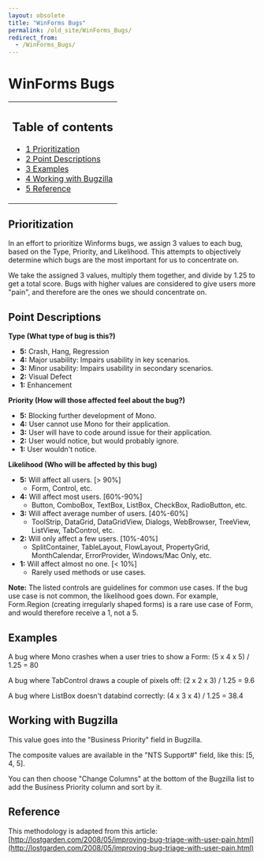 ```yaml
---
layout: obsolete
title: "WinForms Bugs"
permalink: /old_site/WinForms_Bugs/
redirect_from:
  - /WinForms_Bugs/
---
```


WinForms Bugs
=============

<table>
<col width="100%" />
<tbody>
<tr class="odd">
<td align="left"><h2>Table of contents</h2>
<ul>
<li><a href="#Prioritization">1 Prioritization</a></li>
<li><a href="#Point_Descriptions">2 Point Descriptions</a></li>
<li><a href="#Examples">3 Examples</a></li>
<li><a href="#Working_with_Bugzilla">4 Working with Bugzilla</a></li>
<li><a href="#Reference">5 Reference</a></li>
</ul></td>
</tr>
</tbody>
</table>

Prioritization
--------------

In an effort to prioritize Winforms bugs, we assign 3 values to each bug, based on the Type, Priority, and Likelihood. This attempts to objectively determine which bugs are the most important for us to concentrate on.

We take the assigned 3 values, multiply them together, and divide by 1.25 to get a total score. Bugs with higher values are considered to give users more "pain", and therefore are the ones we should concentrate on.

Point Descriptions
------------------

**Type (What type of bug is this?)**

-   **5:** Crash, Hang, Regression
-   **4:** Major usability: Impairs usability in key scenarios.
-   **3:** Minor usability: Impairs usability in secondary scenarios.
-   **2:** Visual Defect
-   **1:** Enhancement

**Priority (How will those affected feel about the bug?)**

-   **5:** Blocking further development of Mono.
-   **4:** User cannot use Mono for their application.
-   **3:** User will have to code around issue for their application.
-   **2:** User would notice, but would probably ignore.
-   **1:** User wouldn't notice.

**Likelihood (Who will be affected by this bug)**

-   **5:** Will affect all users. [\> 90%]
    -   Form, Control, etc.
-   **4:** Will affect most users. [60%-90%]
    -   Button, ComboBox, TextBox, ListBox, CheckBox, RadioButton, etc.
-   **3:** Will affect average number of users. [40%-60%]
    -   ToolStrip, DataGrid, DataGridView, Dialogs, WebBrowser, TreeView, ListView, TabControl, etc.
-   **2:** Will only affect a few users. [10%-40%]
    -   SplitContainer, TableLayout, FlowLayout, PropertyGrid, MonthCalendar, ErrorProvider, Windows/Mac Only, etc.
-   **1:** Will affect almost no one. [\< 10%]
    -   Rarely used methods or use cases.

**Note:** The listed controls are guidelines for common use cases. If the bug use case is not common, the likelihood goes down. For example, Form.Region (creating irregularly shaped forms) is a rare use case of Form, and would therefore receive a 1, not a 5.

Examples
--------

A bug where Mono crashes when a user tries to show a Form:
 (5 x 4 x 5) / 1.25 = 80

A bug where TabControl draws a couple of pixels off:
 (2 x 2 x 3) / 1.25 = 9.6

A bug where ListBox doesn't databind correctly:
 (4 x 3 x 4) / 1.25 = 38.4

Working with Bugzilla
---------------------

This value goes into the "Business Priority" field in Bugzilla.

The composite values are available in the "NTS Support\#" field, like this: [5, 4, 5].

You can then choose "Change Columns" at the bottom of the Bugzilla list to add the Business Priority column and sort by it.

Reference
---------

This methodology is adapted from this article:
 [http://lostgarden.com/2008/05/improving-bug-triage-with-user-pain.html](http://lostgarden.com/2008/05/improving-bug-triage-with-user-pain.html)

